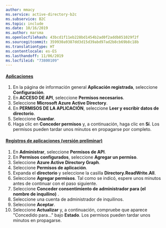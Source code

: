 ```yaml
---
author: mmacy
ms.service: active-directory-b2c
ms.subservice: B2C
ms.topic: include
ms.date: 10/16/2019
ms.author: marsma
ms.openlocfilehash: 43bcd1f11eb228bd1454b2ad0f2addb851029f2f
ms.sourcegitcommit: 359930a9387dd3d15d39abd97ad2b8cb69b8c18b
ms.translationtype: HT
ms.contentlocale: es-ES
ms.lasthandoff: 11/06/2019
ms.locfileid: "73800109"
---
```

#### <a name="applicationstabapplications"></a>[Aplicaciones](#tab/applications/)

1. En la página de información general **Aplicación registrada**, seleccione **Configuración**.
1. En **ACCESO DE API**, seleccione **Permisos necesarios**.
1. Seleccione **Microsoft Azure Active Directory**.
1. En **PERMISOS DE LA APLICACIÓN**, seleccione **Leer y escribir datos de directorio**.
1. Seleccione **Guardar**.
1. Haga clic en **Conceder permisos** y, a continuación, haga clic en **Sí**. Los permisos pueden tardar unos minutos en propagarse por completo.

#### <a name="app-registrations-previewtabapp-reg-preview"></a>[Registros de aplicaciones (versión preliminar)](#tab/app-reg-preview/)

1. En **Administrar**, seleccione **Permisos de API**.
1. En **Permisos configurados**, seleccione **Agregar un permiso**.
1. Seleccione **Azure Active Directory Graph**.
1. Seleccione **Permisos de aplicación**.
1. Expanda el **directorio** y seleccione la casilla **Directory.ReadWrite.All**.
1. Seleccione **Agregar permisos**. Tal como se indicó, espere unos minutos antes de continuar con el paso siguiente.
1. Seleccione **Conceder consentimiento de administrador para (el nombre de inquilino)** .
1. Seleccione una cuenta de administrador de inquilinos.
1. Seleccione **Aceptar**.
1. Seleccione **Actualizar** y, a continuación, compruebe que aparece "Concedido para..." bajo **Estado**. Los permisos pueden tardar unos minutos en propagarse.
